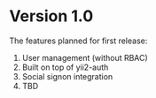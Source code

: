 Version 1.0
===========

The features planned for first release:

1. User management (without RBAC)
2. Built on top of yii2-auth
3. Social signon integration
4. TBD
